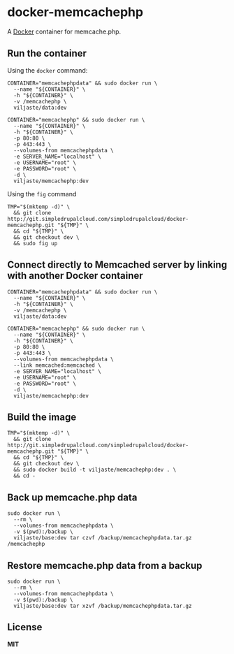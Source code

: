 # docker-memcachephp

A [Docker](https://docker.com/) container for memcache.php.

## Run the container

Using the `docker` command:

    CONTAINER="memcachephpdata" && sudo docker run \
      --name "${CONTAINER}" \
      -h "${CONTAINER}" \
      -v /memcachephp \
      viljaste/data:dev

    CONTAINER="memcachephp" && sudo docker run \
      --name "${CONTAINER}" \
      -h "${CONTAINER}" \
      -p 80:80 \
      -p 443:443 \
      --volumes-from memcachephpdata \
      -e SERVER_NAME="localhost" \
      -e USERNAME="root" \
      -e PASSWORD="root" \
      -d \
      viljaste/memcachephp:dev

Using the `fig` command

    TMP="$(mktemp -d)" \
      && git clone http://git.simpledrupalcloud.com/simpledrupalcloud/docker-memcachephp.git "${TMP}" \
      && cd "${TMP}" \
      && git checkout dev \
      && sudo fig up

## Connect directly to Memcached server by linking with another Docker container

    CONTAINER="memcachephpdata" && sudo docker run \
      --name "${CONTAINER}" \
      -h "${CONTAINER}" \
      -v /memcachephp \
      viljaste/data:dev

    CONTAINER="memcachephp" && sudo docker run \
      --name "${CONTAINER}" \
      -h "${CONTAINER}" \
      -p 80:80 \
      -p 443:443 \
      --volumes-from memcachephpdata \
      --link memcached:memcached \
      -e SERVER_NAME="localhost" \
      -e USERNAME="root" \
      -e PASSWORD="root" \
      -d \
      viljaste/memcachephp:dev

## Build the image

    TMP="$(mktemp -d)" \
      && git clone http://git.simpledrupalcloud.com/simpledrupalcloud/docker-memcachephp.git "${TMP}" \
      && cd "${TMP}" \
      && git checkout dev \
      && sudo docker build -t viljaste/memcachephp:dev . \
      && cd -

## Back up memcache.php data

    sudo docker run \
      --rm \
      --volumes-from memcachephpdata \
      -v $(pwd):/backup \
      viljaste/base:dev tar czvf /backup/memcachephpdata.tar.gz /memcachephp

## Restore memcache.php data from a backup

    sudo docker run \
      --rm \
      --volumes-from memcachephpdata \
      -v $(pwd):/backup \
      viljaste/base:dev tar xzvf /backup/memcachephpdata.tar.gz

## License

**MIT**
